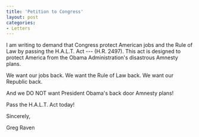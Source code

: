 ```yaml
---
title: 'Petition to Congress'
layout: post
categories:
- Letters
---
```


I am writing to demand that Congress protect American jobs and the Rule of Law by passing the H.A.L.T. Act --- (H.R. 2497). This act is designed to protect America from the Obama Administration's disastrous Amnesty plans.  
  
We want our jobs back. We want the Rule of Law back. We want our Republic back.

And we DO NOT want President Obama's back door Amnesty plans!

Pass the H.A.L.T. Act today!

Sincerely,

Greg Raven